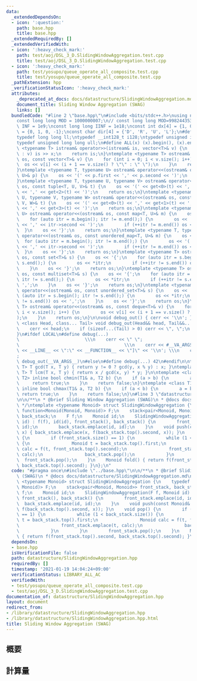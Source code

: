 ```yaml
---
data:
  _extendedDependsOn:
  - icon: ':question:'
    path: base.hpp
    title: base.hpp
  _extendedRequiredBy: []
  _extendedVerifiedWith:
  - icon: ':heavy_check_mark:'
    path: test/aoj/DSL_3_D.SlidingWindowAggregation.test.cpp
    title: test/aoj/DSL_3_D.SlidingWindowAggregation.test.cpp
  - icon: ':heavy_check_mark:'
    path: test/yosupo/queue_operate_all_composite.test.cpp
    title: test/yosupo/queue_operate_all_composite.test.cpp
  _pathExtension: hpp
  _verificationStatusIcon: ':heavy_check_mark:'
  attributes:
    _deprecated_at_docs: docs/datastructure/SlidingWindowAggregation.md
    document_title: Sliding Window Aggregation (SWAG)
    links: []
  bundledCode: "#line 2 \"base.hpp\"\n#include <bits/stdc++.h>\nusing namespace std;\n\
    const long long MOD = 1000000007;\n// const long long MOD=998244353;\nconst int\
    \ INF = 1e9;\nconst long long IINF = 1e18;\nconst int dx[4] = {1, 0, -1, 0}, dy[4]\
    \ = {0, 1, 0, -1};\nconst char dir[4] = {'D', 'R', 'U', 'L'};\n#define LOCAL\n\
    typedef long long ll;\ntypedef __int128_t i128;\ntypedef unsigned int uint;\n\
    typedef unsigned long long ull;\n#define ALL(x) (x).begin(), (x).end()\n\ntemplate\
    \ <typename T> istream& operator>>(istream& is, vector<T>& v) {\n    for (T& x\
    \ : v) is >> x;\n    return is;\n}\ntemplate <typename T> ostream& operator<<(ostream&\
    \ os, const vector<T>& v) {\n    for (int i = 0; i < v.size(); i++) {\n      \
    \  os << v[i] << (i + 1 == v.size() ? \"\" : \" \");\n    }\n    return os;\n\
    }\ntemplate <typename T, typename U> ostream& operator<<(ostream& os, const pair<T,\
    \ U>& p) {\n    os << '(' << p.first << ',' << p.second << ')';\n    return os;\n\
    }\ntemplate <typename T, typename U, typename V> ostream& operator<<(ostream&\
    \ os, const tuple<T, U, V>& t) {\n    os << '(' << get<0>(t) << ',' << get<1>(t)\
    \ << ',' << get<2>(t) << ')';\n    return os;\n}\ntemplate <typename T, typename\
    \ U, typename V, typename W> ostream& operator<<(ostream& os, const tuple<T, U,\
    \ V, W>& t) {\n    os << '(' << get<0>(t) << ',' << get<1>(t) << ',' << get<2>(t)\
    \ << ',' << get<3>(t) << ')';\n    return os;\n}\ntemplate <typename T, typename\
    \ U> ostream& operator<<(ostream& os, const map<T, U>& m) {\n    os << '{';\n\
    \    for (auto itr = m.begin(); itr != m.end();) {\n        os << '(' << itr->first\
    \ << ',' << itr->second << ')';\n        if (++itr != m.end()) os << ',';\n  \
    \  }\n    os << '}';\n    return os;\n}\ntemplate <typename T, typename U> ostream&\
    \ operator<<(ostream& os, const unordered_map<T, U>& m) {\n    os << '{';\n  \
    \  for (auto itr = m.begin(); itr != m.end();) {\n        os << '(' << itr->first\
    \ << ',' << itr->second << ')';\n        if (++itr != m.end()) os << ',';\n  \
    \  }\n    os << '}';\n    return os;\n}\ntemplate <typename T> ostream& operator<<(ostream&\
    \ os, const set<T>& s) {\n    os << '{';\n    for (auto itr = s.begin(); itr !=\
    \ s.end();) {\n        os << *itr;\n        if (++itr != s.end()) os << ',';\n\
    \    }\n    os << '}';\n    return os;\n}\ntemplate <typename T> ostream& operator<<(ostream&\
    \ os, const multiset<T>& s) {\n    os << '{';\n    for (auto itr = s.begin();\
    \ itr != s.end();) {\n        os << *itr;\n        if (++itr != s.end()) os <<\
    \ ',';\n    }\n    os << '}';\n    return os;\n}\ntemplate <typename T> ostream&\
    \ operator<<(ostream& os, const unordered_set<T>& s) {\n    os << '{';\n    for\
    \ (auto itr = s.begin(); itr != s.end();) {\n        os << *itr;\n        if (++itr\
    \ != s.end()) os << ',';\n    }\n    os << '}';\n    return os;\n}\ntemplate <typename\
    \ T> ostream& operator<<(ostream& os, const deque<T>& v) {\n    for (int i = 0;\
    \ i < v.size(); i++) {\n        os << v[i] << (i + 1 == v.size() ? \"\" : \" \"\
    );\n    }\n    return os;\n}\n\nvoid debug_out() { cerr << '\\n'; }\ntemplate\
    \ <class Head, class... Tail> void debug_out(Head&& head, Tail&&... tail) {\n\
    \    cerr << head;\n    if (sizeof...(Tail) > 0) cerr << \", \";\n    debug_out(move(tail)...);\n\
    }\n#ifdef LOCAL\n#define debug(...)                                          \
    \                         \\\n    cerr << \" \";                             \
    \                                        \\\n    cerr << #__VA_ARGS__ << \" :[\"\
    \ << __LINE__ << \":\" << __FUNCTION__ << \"]\" << '\\n'; \\\n    cerr << \" \"\
    ;                                                                     \\\n   \
    \ debug_out(__VA_ARGS__)\n#else\n#define debug(...) 42\n#endif\n\ntemplate <typename\
    \ T> T gcd(T x, T y) { return y != 0 ? gcd(y, x % y) : x; }\ntemplate <typename\
    \ T> T lcm(T x, T y) { return x / gcd(x, y) * y; }\n\ntemplate <class T1, class\
    \ T2> inline bool chmin(T1& a, T2 b) {\n    if (a > b) {\n        a = b;\n   \
    \     return true;\n    }\n    return false;\n}\ntemplate <class T1, class T2>\
    \ inline bool chmax(T1& a, T2 b) {\n    if (a < b) {\n        a = b;\n       \
    \ return true;\n    }\n    return false;\n}\n#line 3 \"datastructure/SlidingWindowAggregation.hpp\"\
    \n\n/**\n * @brief Sliding Window Aggregation (SWAG)\n * @docs docs/datastructure/SlidingWindowAggregation.md\n\
    \ */\ntemplate <typename Monoid> struct SlidingWindowAggregation {\n    typedef\
    \ function<Monoid(Monoid, Monoid)> F;\n    stack<pair<Monoid, Monoid>> front_stack,\
    \ back_stack;\n    F f;\n    Monoid id;\n    SlidingWindowAggregation(F f, Monoid\
    \ id) : f(f), id(id), front_stack(), back_stack() {\n        front_stack.emplace(id,\
    \ id);\n        back_stack.emplace(id, id);\n    }\n    void push(const Monoid&\
    \ x) { back_stack.emplace(x, f(back_stack.top().second, x)); }\n    void pop()\
    \ {\n        if (front_stack.size() == 1) {\n            while (1 < back_stack.size())\
    \ {\n                Monoid t = back_stack.top().first;\n                Monoid\
    \ calc = f(t, front_stack.top().second);\n                front_stack.emplace(t,\
    \ calc);\n                back_stack.pop();\n            }\n        }\n      \
    \  front_stack.pop();\n    }\n    Monoid fold() { return f(front_stack.top().second,\
    \ back_stack.top().second); }\n};\n"
  code: "#pragma once\n#include \"../base.hpp\"\n\n/**\n * @brief Sliding Window Aggregation\
    \ (SWAG)\n * @docs docs/datastructure/SlidingWindowAggregation.md\n */\ntemplate\
    \ <typename Monoid> struct SlidingWindowAggregation {\n    typedef function<Monoid(Monoid,\
    \ Monoid)> F;\n    stack<pair<Monoid, Monoid>> front_stack, back_stack;\n    F\
    \ f;\n    Monoid id;\n    SlidingWindowAggregation(F f, Monoid id) : f(f), id(id),\
    \ front_stack(), back_stack() {\n        front_stack.emplace(id, id);\n      \
    \  back_stack.emplace(id, id);\n    }\n    void push(const Monoid& x) { back_stack.emplace(x,\
    \ f(back_stack.top().second, x)); }\n    void pop() {\n        if (front_stack.size()\
    \ == 1) {\n            while (1 < back_stack.size()) {\n                Monoid\
    \ t = back_stack.top().first;\n                Monoid calc = f(t, front_stack.top().second);\n\
    \                front_stack.emplace(t, calc);\n                back_stack.pop();\n\
    \            }\n        }\n        front_stack.pop();\n    }\n    Monoid fold()\
    \ { return f(front_stack.top().second, back_stack.top().second); }\n};"
  dependsOn:
  - base.hpp
  isVerificationFile: false
  path: datastructure/SlidingWindowAggregation.hpp
  requiredBy: []
  timestamp: '2021-01-19 14:04:24+09:00'
  verificationStatus: LIBRARY_ALL_AC
  verifiedWith:
  - test/yosupo/queue_operate_all_composite.test.cpp
  - test/aoj/DSL_3_D.SlidingWindowAggregation.test.cpp
documentation_of: datastructure/SlidingWindowAggregation.hpp
layout: document
redirect_from:
- /library/datastructure/SlidingWindowAggregation.hpp
- /library/datastructure/SlidingWindowAggregation.hpp.html
title: Sliding Window Aggregation (SWAG)
---
```

## 概要

## 計算量